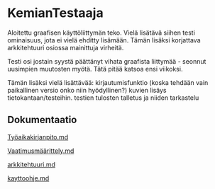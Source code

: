# KemianTestaaja

Aloitettu graafisen käyttöliittymän teko. Vielä lisätävä siihen testi ominaisuus, jota ei vielä ehditty lisämään. Tämän lisäksi korjattava arkkitehtuuri osiossa mainittuja virheitä.

Testi osi jostain syystä päättänyt vihata graafista liittymää - seonnut uusimpien muutosten myötä. Tätä pitää katsoa ensi viikoksi.

Tämän lisäksi vielä lisättävää: 
kirjautumisfunktio (koska tehdään vain paikallinen versio onko niin hyödyllinen?)
kuvien lisäys tietokantaan/testeihin.
testien tulosten talletus ja niiden tarkastelu

## Dokumentaatio

[Työaikakirjanpito.md](https://github.com/Deca89/ot-harjoitustyo/blob/master/dokumentaatio/Työaikakirjanpito.md)

[Vaatimusmäärittely.md](https://github.com/Deca89/ot-harjoitustyo/blob/master/dokumentaatio/Vaatimusmäärittely.md)

[arkkitehtuuri.md](https://github.com/Deca89/ot-harjoitustyo/blob/master/dokumentaatio/arkkitehtuuri.md)

[kayttoohje.md](https://github.com/Deca89/ot-harjoitustyo/blob/master/dokumentaatio/kayttoohje.md)